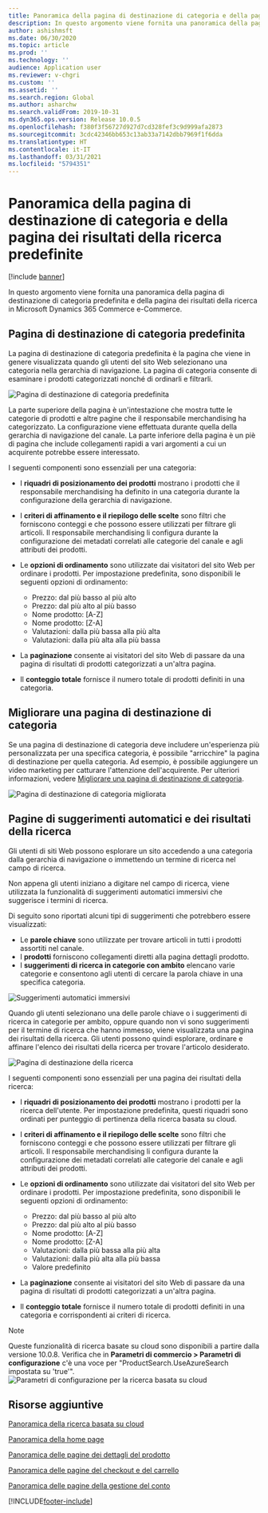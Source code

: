 ```yaml
---
title: Panoramica della pagina di destinazione di categoria e della pagina dei risultati della ricerca predefinite
description: In questo argomento viene fornita una panoramica della pagina di destinazione di categoria predefinita e della pagina dei risultati della ricerca in Dynamics 365 Commerce.
author: ashishmsft
ms.date: 06/30/2020
ms.topic: article
ms.prod: ''
ms.technology: ''
audience: Application user
ms.reviewer: v-chgri
ms.custom: ''
ms.assetid: ''
ms.search.region: Global
ms.author: asharchw
ms.search.validFrom: 2019-10-31
ms.dyn365.ops.version: Release 10.0.5
ms.openlocfilehash: f380f3f56727d927d7cd328fef3c9d999afa2873
ms.sourcegitcommit: 3cdc42346bb653c13ab33a7142dbb7969f1f6dda
ms.translationtype: HT
ms.contentlocale: it-IT
ms.lasthandoff: 03/31/2021
ms.locfileid: "5794351"
---
```

# <a name="default-category-landing-page-and-search-results-page-overview"></a>Panoramica della pagina di destinazione di categoria e della pagina dei risultati della ricerca predefinite

[!include [banner](includes/banner.md)]

In questo argomento viene fornita una panoramica della pagina di destinazione di categoria predefinita e della pagina dei risultati della ricerca in Microsoft Dynamics 365 Commerce e-Commerce.

## <a name="default-category-landing-page"></a>Pagina di destinazione di categoria predefinita

La pagina di destinazione di categoria predefinita è la pagina che viene in genere visualizzata quando gli utenti del sito Web selezionano una categoria nella gerarchia di navigazione. La pagina di categoria consente di esaminare i prodotti categorizzati nonché di ordinarli e filtrarli.

![Pagina di destinazione di categoria predefinita](./media/SimpleCategoryLandingDressCategory.png)

La parte superiore della pagina è un'intestazione che mostra tutte le categorie di prodotti e altre pagine che il responsabile merchandising ha categorizzato. La configurazione viene effettuata durante quella della gerarchia di navigazione del canale. La parte inferiore della pagina è un piè di pagina che include collegamenti rapidi a vari argomenti a cui un acquirente potrebbe essere interessato.

I seguenti componenti sono essenziali per una categoria:

- I **riquadri di posizionamento dei prodotti** mostrano i prodotti che il responsabile merchandising ha definito in una categoria durante la configurazione della gerarchia di navigazione.
- I **criteri di affinamento e il riepilogo delle scelte** sono filtri che forniscono conteggi e che possono essere utilizzati per filtrare gli articoli. Il responsabile merchandising li configura durante la configurazione dei metadati correlati alle categorie del canale e agli attributi dei prodotti.
- Le **opzioni di ordinamento** sono utilizzate dai visitatori del sito Web per ordinare i prodotti. Per impostazione predefinita, sono disponibili le seguenti opzioni di ordinamento:

    - Prezzo: dal più basso al più alto
    - Prezzo: dal più alto al più basso
    - Nome prodotto: \[A-Z\]
    - Nome prodotto: \[Z-A\]
    - Valutazioni: dalla più bassa alla più alta
    - Valutazioni: dalla più alta alla più bassa

- La **paginazione** consente ai visitatori del sito Web di passare da una pagina di risultati di prodotti categorizzati a un'altra pagina.
- Il **conteggio totale** fornisce il numero totale di prodotti definiti in una categoria.

## <a name="enrich-a-category-landing-page"></a>Migliorare una pagina di destinazione di categoria

Se una pagina di destinazione di categoria deve includere un'esperienza più personalizzata per una specifica categoria, è possibile "arricchire" la pagina di destinazione per quella categoria. Ad esempio, è possibile aggiungere un video marketing per catturare l'attenzione dell'acquirente. Per ulteriori informazioni, vedere [Migliorare una pagina di destinazione di categoria](enrich-category-page.md).

![Pagina di destinazione di categoria migliorata](./media/CategoryLandingPages.png)

## <a name="auto-suggest-and-search-results-pages"></a>Pagine di suggerimenti automatici e dei risultati della ricerca

Gli utenti di siti Web possono esplorare un sito accedendo a una categoria dalla gerarchia di navigazione o immettendo un termine di ricerca nel campo di ricerca.

Non appena gli utenti iniziano a digitare nel campo di ricerca, viene utilizzata la funzionalità di suggerimenti automatici immersivi che suggerisce i termini di ricerca.

Di seguito sono riportati alcuni tipi di suggerimenti che potrebbero essere visualizzati:

- Le **parole chiave** sono utilizzate per trovare articoli in tutti i prodotti assortiti nel canale.
- I **prodotti** forniscono collegamenti diretti alla pagina dettagli prodotto.
- I **suggerimenti di ricerca in categorie con ambito** elencano varie categorie e consentono agli utenti di cercare la parola chiave in una specifica categoria.

![Suggerimenti automatici immersivi](./media/ImmersiveAutoSuggestUX.png)

Quando gli utenti selezionano una delle parole chiave o i suggerimenti di ricerca in categorie per ambito, oppure quando non vi sono suggerimenti per il termine di ricerca che hanno immesso, viene visualizzata una pagina dei risultati della ricerca. Gli utenti possono quindi esplorare, ordinare e affinare l'elenco dei risultati della ricerca per trovare l'articolo desiderato.

![Pagina di destinazione della ricerca](./media/SearchLanding.png)

I seguenti componenti sono essenziali per una pagina dei risultati della ricerca:

- I **riquadri di posizionamento dei prodotti** mostrano i prodotti per la ricerca dell'utente. Per impostazione predefinita, questi riquadri sono ordinati per punteggio di pertinenza della ricerca basata su cloud.
- I **criteri di affinamento e il riepilogo delle scelte** sono filtri che forniscono conteggi e che possono essere utilizzati per filtrare gli articoli. Il responsabile merchandising li configura durante la configurazione dei metadati correlati alle categorie del canale e agli attributi dei prodotti.
- Le **opzioni di ordinamento** sono utilizzate dai visitatori del sito Web per ordinare i prodotti. Per impostazione predefinita, sono disponibili le seguenti opzioni di ordinamento:

    - Prezzo: dal più basso al più alto
    - Prezzo: dal più alto al più basso
    - Nome prodotto: \[A-Z\]
    - Nome prodotto: \[Z-A\]
    - Valutazioni: dalla più bassa alla più alta
    - Valutazioni: dalla più alta alla più bassa
    - Valore predefinito

- La **paginazione** consente ai visitatori del sito Web di passare da una pagina di risultati di prodotti categorizzati a un'altra pagina.
- Il **conteggio totale** fornisce il numero totale di prodotti definiti in una categoria e corrispondenti ai criteri di ricerca.

>[!NOTE]
>Queste funzionalità di ricerca basate su cloud sono disponibili a partire dalla versione 10.0.8. Verifica che in **Parametri di commercio > Parametri di configurazione** c'è una voce per "ProductSearch.UseAzureSearch impostata su 'true'". 
![Parametri di configurazione per la ricerca basata su cloud](./media/CloudPoweredSearchConfigurationParameters.png)

## <a name="additional-resources"></a>Risorse aggiuntive

[Panoramica della ricerca basata su cloud](cloud-powered-search-overview.md)

[Panoramica della home page](quick-tour-home-page.md)

[Panoramica delle pagine dei dettagli del prodotto](quick-tour-pdp.md)

[Panoramica delle pagine del checkout e del carrello](quick-tour-cart-checkout.md)

[Panoramica delle pagine della gestione del conto](quick-tour-account-management.md)



[!INCLUDE[footer-include](../includes/footer-banner.md)]